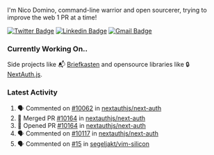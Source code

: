 
I'm Nico Domino, command-line warrior and open sourcerer, trying to improve the web 1 PR at a time!

[![Twitter Badge](https://img.shields.io/badge/-@ndom91-1ca0f1?style=flat-square&labelColor=1ca0f1&logo=twitter&logoColor=white&link=https://twitter.com/ndom91)](https://twitter.com/ndom91) [![Linkedin Badge](https://img.shields.io/badge/-ndom91-blue?style=flat-square&logo=Linkedin&logoColor=white&link=https://www.linkedin.com/in/ndom91/)](https://www.linkedin.com/in/ndom91/) [![Gmail Badge](https://img.shields.io/badge/-yo@ndo.dev-c14438?style=flat-square&logo=mail.ru&logoColor=white&link=mailto:yo@ndo.dev)](mailto:yo@ndo.dev)

### Currently Working On..

Side projects like 📬 [Briefkasten](https://briefkastenhq.com) and opensource libraries like 🔒 [NextAuth.js](https://github.com/nextauthjs/next-auth).

<!--START_SECTION_PROFILE_VIEWS:readme-info-->
<!--END_SECTION_PROFILE_VIEWS:readme-info-->

<!--START_SECTION_DAILY_COMMIT:readme-info-->
<!--END_SECTION_DAILY_COMMIT:readme-info-->

<!--START_SECTION_WEEKLY_COMMIT:readme-info-->
<!--END_SECTION_WEEKLY_COMMIT:readme-info-->

### Latest Activity

<!--START_SECTION:activity-->
1. 🗣 Commented on [#10062](https://github.com/nextauthjs/next-auth/issues/10062#issuecomment-1971961653) in [nextauthjs/next-auth](https://github.com/nextauthjs/next-auth)
2. 🎉 Merged PR [#10164](https://github.com/nextauthjs/next-auth/pull/10164) in [nextauthjs/next-auth](https://github.com/nextauthjs/next-auth)
3. 💪 Opened PR [#10164](https://github.com/nextauthjs/next-auth/pull/10164) in [nextauthjs/next-auth](https://github.com/nextauthjs/next-auth)
4. 🗣 Commented on [#10117](https://github.com/nextauthjs/next-auth/pull/10117#issuecomment-1971198103) in [nextauthjs/next-auth](https://github.com/nextauthjs/next-auth)
5. 🗣 Commented on [#15](https://github.com/segeljakt/vim-silicon/issues/15#issuecomment-1971184474) in [segeljakt/vim-silicon](https://github.com/segeljakt/vim-silicon)
<!--END_SECTION:activity-->
